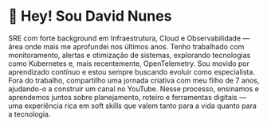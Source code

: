 # 👋 Hey! Sou David Nunes

SRE com forte background em Infraestrutura, Cloud e Observabilidade — área onde mais me aprofundei nos últimos anos. Tenho trabalhado com monitoramento, alertas e otimização de sistemas, explorando tecnologias como Kubernetes e, mais recentemente, OpenTelemetry.
Sou movido por aprendizado contínuo e estou sempre buscando evoluir como especialista. Fora do trabalho, compartilho uma jornada criativa com meu filho de 7 anos, ajudando-o a construir um canal no YouTube. Nesse processo, ensinamos e aprendemos juntos sobre planejamento, roteiro e ferramentas digitais — uma experiência rica em soft skills que valem tanto para a vida quanto para a tecnologia.



